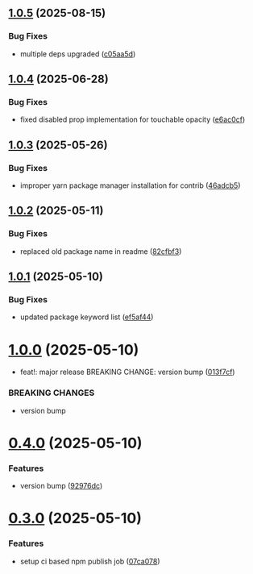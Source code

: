 ## [1.0.5](https://github.com/JairajJangle/react-native-checkbox/compare/v1.0.4...v1.0.5) (2025-08-15)


### Bug Fixes

* multiple deps upgraded ([c05aa5d](https://github.com/JairajJangle/react-native-checkbox/commit/c05aa5dd905d810de13153515176a6e4675bd525))

## [1.0.4](https://github.com/JairajJangle/react-native-checkbox/compare/v1.0.3...v1.0.4) (2025-06-28)


### Bug Fixes

* fixed disabled prop implementation for touchable opacity ([e6ac0cf](https://github.com/JairajJangle/react-native-checkbox/commit/e6ac0cfce6b4fd2c92cecc692a5a360fa5ef48e4))

## [1.0.3](https://github.com/JairajJangle/react-native-checkbox/compare/v1.0.2...v1.0.3) (2025-05-26)


### Bug Fixes

* improper yarn package manager installation for contrib ([46adcb5](https://github.com/JairajJangle/react-native-checkbox/commit/46adcb5a26e3cc7ca398d4c69768e2c8b0933d9b))

## [1.0.2](https://github.com/JairajJangle/react-native-checkbox/compare/v1.0.1...v1.0.2) (2025-05-11)


### Bug Fixes

* replaced old package name in readme ([82cfbf3](https://github.com/JairajJangle/react-native-checkbox/commit/82cfbf3c5d40348b34e9e1e1c8d199e2fe5be2f7))

## [1.0.1](https://github.com/JairajJangle/react-native-checkbox/compare/v1.0.0...v1.0.1) (2025-05-10)


### Bug Fixes

* updated package keyword list ([ef5af44](https://github.com/JairajJangle/react-native-checkbox/commit/ef5af446b1f79f019636deca89830c75a7552824))

# [1.0.0](https://github.com/JairajJangle/react-native-checkbox/compare/v0.4.0...v1.0.0) (2025-05-10)


* feat!: major release BREAKING CHANGE: version bump ([013f7cf](https://github.com/JairajJangle/react-native-checkbox/commit/013f7cff22b6f210e6aa05eb0527bdfcca6f2261))


### BREAKING CHANGES

* version bump

# [0.4.0](https://github.com/JairajJangle/react-native-checkbox/compare/v0.3.0...v0.4.0) (2025-05-10)


### Features

* version bump ([92976dc](https://github.com/JairajJangle/react-native-checkbox/commit/92976dca6a455ff3704b520ae21e64e6e151bd1b))

# [0.3.0](https://github.com/JairajJangle/react-native-checkbox/compare/v0.2.0...v0.3.0) (2025-05-10)


### Features

* setup ci based npm publish job ([07ca078](https://github.com/JairajJangle/react-native-checkbox/commit/07ca078a99a6b3efc77cd6a5f606b84cbf74c005))
